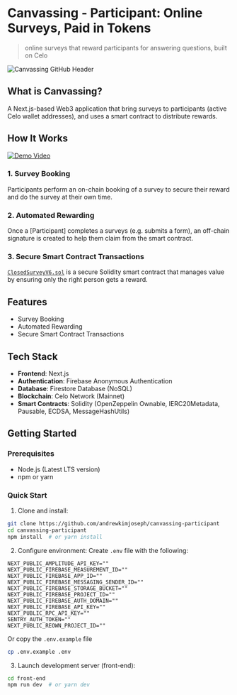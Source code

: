 # Canvassing - Participant: Online Surveys, Paid in Tokens
> online surveys that reward participants for answering questions, built on Celo

![Canvassing GitHub Header](https://github.com/user-attachments/assets/7646cfa2-8172-44d4-9639-b9227a405bfa)


## What is Canvassing?
A Next.js-based Web3 application that bring surveys to participants (active Celo wallet addresses), and uses a smart contract to distribute rewards.
## How It Works

[![Demo Video](https://img.youtube.com/vi/nK_TJN7ecOc/maxresdefault.jpg)](https://www.youtube.com/watch?v=nK_TJN7ecOc)

### 1. Survey Booking
Participants perform an on-chain booking of a survey to secure their reward and do the survey at their own time.

### 2. Automated Rewarding
Once a [Participant] completes a surveys (e.g. submits a form), an off-chain signature is created to help them claim from the smart contract.

### 3. Secure Smart Contract Transactions
[`ClosedSurveyV6.sol`](https://github.com/andrewkimjoseph/canvassing-participant/blob/main/hardhat/contracts/ClosedSurveyV6.sol) is a secure Solidity smart contract that manages value by ensuring only the right person gets a reward.


## Features

- Survey Booking
- Automated Rewarding
- Secure Smart Contract Transactions

## Tech Stack

- **Frontend**: Next.js
- **Authentication**: Firebase Anonymous Authentication
- **Database**: Firestore Database (NoSQL)
- **Blockchain**: Celo Network (Mainnet)
- **Smart Contracts**: Solidity (OpenZeppelin Ownable, IERC20Metadata, Pausable, ECDSA, MessageHashUtils)


## Getting Started

### Prerequisites
- Node.js (Latest LTS version)
- npm or yarn

### Quick Start
1. Clone and install:
```bash
git clone https://github.com/andrewkimjoseph/canvassing-participant
cd canvassing-participant
npm install  # or yarn install
```

2. Configure environment:
Create `.env` file with the following:
```env
NEXT_PUBLIC_AMPLITUDE_API_KEY=""
NEXT_PUBLIC_FIREBASE_MEASUREMENT_ID=""
NEXT_PUBLIC_FIREBASE_APP_ID=""
NEXT_PUBLIC_FIREBASE_MESSAGING_SENDER_ID=""
NEXT_PUBLIC_FIREBASE_STORAGE_BUCKET=""
NEXT_PUBLIC_FIREBASE_PROJECT_ID=""
NEXT_PUBLIC_FIREBASE_AUTH_DOMAIN=""
NEXT_PUBLIC_FIREBASE_API_KEY=""
NEXT_PUBLIC_RPC_API_KEY=""
SENTRY_AUTH_TOKEN=""
NEXT_PUBLIC_REOWN_PROJECT_ID=""
```

Or copy the `.env.example` file

```bash
cp .env.example .env
```

3. Launch development server (front-end):
```bash
cd front-end
npm run dev  # or yarn dev
```
